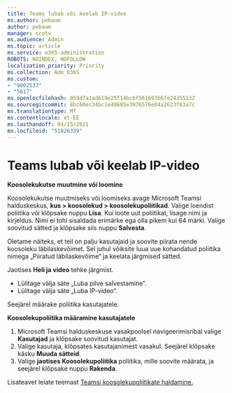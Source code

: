 ```yaml
---
title: Teams lubab või keelab IP-video
ms.author: pebaum
author: pebaum
manager: scotv
ms.audience: Admin
ms.topic: article
ms.service: o365-administration
ROBOTS: NOINDEX, NOFOLLOW
localization_priority: Priority
ms.collection: Adm_O365
ms.custom:
- "9002537"
- "5617"
ms.openlocfilehash: 059d7a1ad619e25f14bc6f561693b6fe24355132
ms.sourcegitcommit: 8bc60ec34bc1e40685e3976576e04a2623f63a7c
ms.translationtype: MT
ms.contentlocale: et-EE
ms.lasthandoff: 04/15/2021
ms.locfileid: "51826339"
---
```

# <a name="teams-allow-or-disable-ip-video"></a>Teams lubab või keelab IP-video

**Koosolekukutse muutmine või loomine**

Koosolekukutse muutmiseks või loomiseks avage Microsoft Teamsi halduskeskus, **kus > koosolekud > koosolekupoliitikad**. Valige loendist poliitika või klõpsake nuppu **Lisa**. Kui loote uut poliitikat, lisage nimi ja kirjeldus. Nimi ei tohi sisaldada erimärke ega olla pikem kui 64 märki. Valige soovitud sätted ja klõpsake siis nuppu **Salvesta**.

Oletame näiteks, et teil on palju kasutajaid ja soovite piirata nende koosoleku läbilaskevõimet. Sel juhul võiksite luua uue kohandatud poliitika nimega „Piiratud läbilaskevõime“ ja keelata järgmised sätted.

Jaotises **Heli ja video** tehke järgmist.

- Lülitage välja säte „Luba pilve salvestamine“.
- Lülitage välja säte „Luba IP-video“.

Seejärel määrake poliitika kasutajatele.

**Koosolekupoliitika määramine kasutajatele**

1. Microsoft Teamsi halduskeskuse vasakpoolsel navigeerimisribal valige **Kasutajad** ja klõpsake soovitud kasutajat.
2. Valige kasutaja, klõpsates kasutajanimest vasakul. Seejärel klõpsake käsku **Muuda sätteid**.
3. Valige **jaotises Koosolekupoliitika** poliitika, mille soovite määrata, ja seejärel klõpsake nuppu **Rakenda**.

Lisateavet leiate teemast [Teamsi koosolekupoliitikate haldamine.](https://docs.microsoft.com/microsoftteams/meeting-policies-in-teams)
